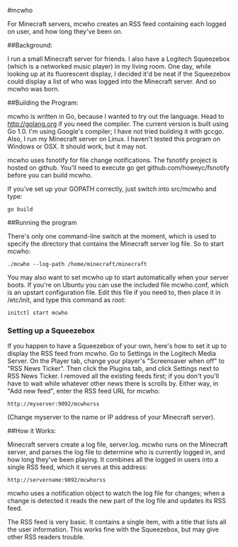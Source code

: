 #mcwho

For Minecraft servers, mcwho creates an RSS feed containing each logged on user, and how long they've been on.

##Background:

I run a small Minecraft server for friends. I also have a Logitech Squeezebox (which is a networked music player) in my living room. One day, while looking up at its fluorescent display, I decided it'd be neat if the Squeezebox could display a list of who was logged into the Minecraft server. And so mcwho was born.

##Building the Program:

mcwho is written in Go, because I wanted to try out the language. Head to http://golang.org if you need the compiler. The current version is built using Go 1.0. I'm using Google's compiler; I have not tried building it with gccgo. Also, I run my Minecraft server on Linux. I haven't tested this program on Windows or OSX. It should work, but it may not.

mcwho uses fsnotify for file change notifications. The fsnotify project is hosted on github. You'll need to execute 
    go get github.com/howeyc/fsnotify 
before you can build mcwho.

If you've set up your GOPATH correctly, just switch into src/mcwho and type: 

    go build

##Running the program

There's only one command-line switch at the moment, which is used to specify the directory that contains the Minecraft server log file. So to start mcwho:

    ./mcwho --log-path /home/minecraft/minecraft

You may also want to set mcwho up to start automatically when your server boots. If you're on Ubuntu you can use the included file mcwho.conf, which is an upstart configuration file. Edit this file if you need to, then place it in /etc/init, and type this command as root:

    initctl start mcwho

### Setting up a Squeezebox

If you happen to have a Squeezebox of your own, here's how to set it up to display the RSS feed from mcwho. Go to Settings in the Logitech Media Server. On the Player tab, change your player's "Screensaver when off" to "RSS News Ticker". Then click the Plugins tab, and click Settings next to RSS News Ticker. I removed all the existing feeds first; if you don't you'll have to wait while whatever other news there is scrolls by. Either way, in "Add new feed", enter the RSS feed URL for mcwho:

    http://myserver:9092/mcwhorss

(Change myserver to the name or IP address of your Minecraft server).

##How it Works:

Minecraft servers create a log file, server.log. mcwho runs on the Minecraft server, and parses the log file to determine who is currently logged in, and how long they've been playing. It combines all the logged in users into a single RSS feed, which it serves at this address:

    http://servername:9092/mcwhorss

mcwho uses a notification object to watch the log file for changes; when a change is detected it reads the new part of the log file and updates its RSS feed.

The RSS feed is very basic. It contains a single item, with a title that lists all the user information. This works fine with the Squeezebox, but may give other RSS readers trouble.
